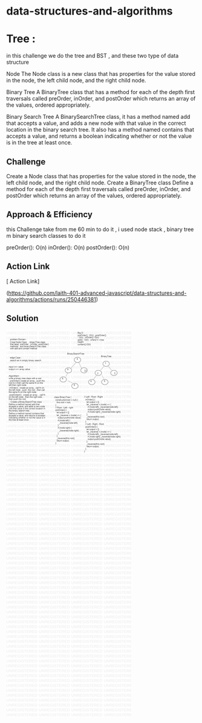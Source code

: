

# data-structures-and-algorithms

# Tree   :

in this challenge we do the tree and BST  , and these two type of data structure 

Node
The Node class is a new class that has properties for the value stored in the node, the left child node, and the right child node.

Binary Tree
A BinaryTree class that has a method for each of the depth first traversals called preOrder, inOrder, and postOrder which returns an array of the values, ordered appropriately.

Binary Search Tree
A BinarySearchTree class, it has a method named add that accepts a value, and adds a new node with that value in the correct location in the binary search tree. It also has a method named contains that accepts a value, and returns a boolean indicating whether or not the value is in the tree at least once.

## Challenge
Create a Node class that has properties for the value stored in the node, the left child node, and the right child node.
Create a BinaryTree class
Define a method for each of the depth first traversals called preOrder, inOrder, and postOrder which returns an array of the values, ordered appropriately.

## Approach & Efficiency
<!-- What approach did you take? Why? What is the Big O space/time for this approach? -->
this Challenge take from me 60 min  to do it ,
i used node stack , binary tree m binary search classes to do  it  

preOrder(): O(n)
inOrder(): O(n)
postOrder(): O(n)

## Action Link 
[ Action Link]

(https://github.com/laith-401-advanced-javascript/data-structures-and-algorithms/actions/runs/250446381)




## Solution
![whiteboard](../../asset/code15.jpg)

